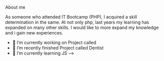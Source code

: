 
About me

As someone who attended IT Bootcamp (PHP), I acquired a skill determination in the same. At not only php, last years my learning has expanded on many other skills. I would like to more expand my knowledge and i gain new experiences.
- 🔭 I’m currently working on Project called 
- 🔭 I’m recently finished Project called Dentist
- 🌱 I’m currently learning JS
-->
